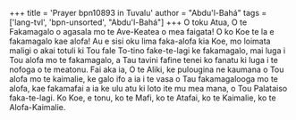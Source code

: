 +++
title = 'Prayer bpn10893 in Tuvalu'
author = "Abdu'l-Bahá"
tags = ['lang-tvl', 'bpn-unsorted', "Abdu'l-Bahá"]
+++
O toku Atua, O te Fakamagalo o agasala mo te Ave-Keatea o mea faigata! O ko Koe te la e fakamagalo kae alofa!  Au e sisi oku lima faka-alofa kia Koe, mo loimata maligi o akai totuli ki Tou fale To-tino fake-te-lagi ke fakamagalo, mai luga i Tou alofa mo te fakamagalo, a Tau tavini fafine tenei ko fanatu ki luga i te nofoga o te meatonu.  Fai aka ia, O te Aliki, ke pulougina ne kaumana o Tou alofa mo te kaimalie, ke galo ifo a ia i te vasa o Tau fakamagalooga mo te alofa, kae fakamafai a ia ke ulu atu ki loto ite mu mea mana, o Tou Palataiso faka-te-lagi.
     Ko Koe, e tonu, ko te Mafi, ko te Atafai, ko te Kaimalie, ko te Alofa-Kaimalie.
